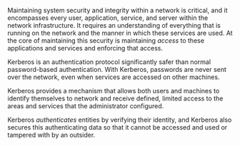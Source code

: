 
Maintaining system security and integrity within a network is critical, and it encompasses every user, application, service, and server within the network infrastructure. It requires an understanding of everything that is running on the network and the manner in which these services are used. At the core of maintaining this security is maintaining _access_ to these applications and services and enforcing that access.

Kerberos is an authentication protocol significantly safer than normal password-based authentication. With Kerberos, passwords are never sent over the network, even when services are accessed on other machines.

Kerberos provides a mechanism that allows both users and machines to identify themselves to network and receive defined, limited access to the areas and services that the administrator configured.

Kerberos _authenticates_ entities by verifying their identity, and Kerberos also secures this authenticating data so that it cannot be accessed and used or tampered with by an outsider.
